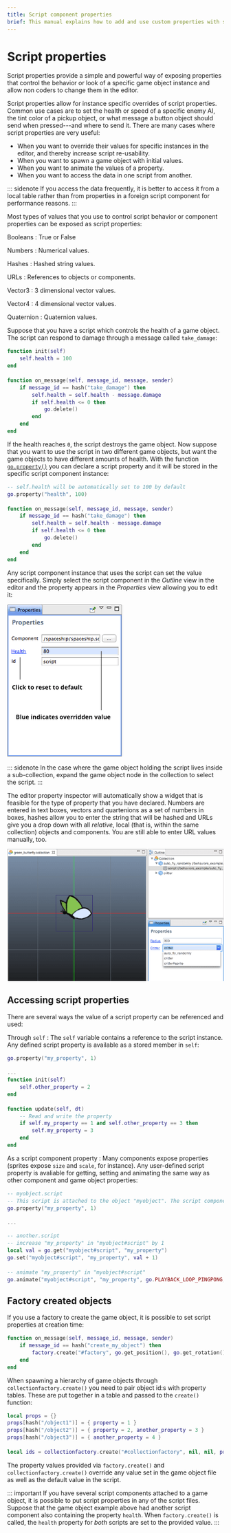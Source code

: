 ```yaml
---
title: Script component properties
brief: This manual explains how to add and use custom properties with script components.
---
```


# Script properties

Script properties provide a simple and powerful way of exposing properties that control the behavior or look of a specific game object instance and allow non coders to change them in the editor.

Script properties allow for instance specific overrides of script properties. Common use cases are to set the health or speed of a specific enemy AI, the tint color of a pickup object, or what message a button object should send when pressed---and where to send it. There are many cases where script properties are very useful:

* When you want to override their values for specific instances in the editor, and thereby increase script re-usability.
* When you want to spawn a game object with initial values.
* When you want to animate the values of a property.
* When you want to access the data in one script from another.

::: sidenote
If you access the data frequently, it is better to access it from a local table rather than from properties in a foreign script component for performance reasons.
:::

Most types of values that you use to control script behavior or component properties can be exposed as script properties:

Booleans
: True or False

Numbers
: Numerical values.

Hashes
: Hashed string values.

URLs
: References to objects or components.

Vector3
: 3 dimensional vector values.

Vector4
: 4 dimensional vector values.

Quaternion
: Quaternion values.


Suppose that you have a script which controls the health of a game object. The script can respond to damage through a message called `take_damage`:

```lua
function init(self)
    self.health = 100
end

function on_message(self, message_id, message, sender)
    if message_id == hash("take_damage") then
        self.health = self.health - message.damage
        if self.health <= 0 then
            go.delete()
        end
    end
end
```

If the health reaches `0`, the script destroys the game object. Now suppose that you want to use the script in two different game objects, but want the game objects to have different amounts of health. With the function [`go.property()`](/ref/go#go.property) you can declare a script property and it will be stored in the specific script component instance:

```lua
-- self.health will be automatically set to 100 by default
go.property("health", 100)

function on_message(self, message_id, message, sender)
    if message_id == hash("take_damage") then
        self.health = self.health - message.damage
        if self.health <= 0 then
            go.delete()
        end
    end
end
```

Any script component instance that uses the script can set the value specifically. Simply select the script component in the *Outline* view in the editor and the property appears in the *Properties* view allowing you to edit it:

![Script Properties](images/script_properties/script_properties.png)

::: sidenote
In the case where the game object holding the script lives inside a sub-collection, expand the game object node in the collection to select the script.
:::

The editor property inspector will automatically show a widget that is feasible for the type of property that you have declared. Numbers are entered in text boxes, vectors and quartenions as a set of numbers in boxes, hashes allow you to enter the string that will be hashed and URLs give you a drop down with all _relative_, local (that is, within the same collection) objects and components. You are still able to enter URL values manually, too.

![Property example](images/script_properties/script_properties_example.png)

## Accessing script properties

There are several ways the value of a script property can be referenced and used:

Through `self`
: The `self` variable contains a reference to the script instance. Any defined script property is available as a stored member in `self`:

  ```lua
  go.property("my_property", 1)
  
  ...
  function init(self)
      self.other_property = 2
  end
  
  function update(self, dt)
      -- Read and write the property
      if self.my_property == 1 and self.other_property == 3 then
          self.my_property = 3
      end
  end
  ```

As a script component property
: Many components expose properties (sprites expose `size` and `scale`, for instance). Any user-defined script property is avaliable for getting, setting and animating the same way as other component and game object properties:

  ```lua
  -- myobject.script
  -- This script is attached to the object "myobject". The script component is called "script".
  go.property("my_property", 1)
  
  ...
  ```
  
  ```lua
  -- another.script
  -- increase "my_property" in "myobject#script" by 1
  local val = go.get("myobject#script", "my_property")
  go.set("myobject#script", "my_property", val + 1)
  
  -- animate "my_property" in "myobject#script"
  go.animate("myobject#script", "my_property", go.PLAYBACK_LOOP_PINGPONG, 100, go.EASING_LINEAR, 2.0)
  ```

## Factory created objects

If you use a factory to create the game object, it is possible to set script properties at creation time:

```lua
function on_message(self, message_id, message, sender)
    if message_id == hash("create_my_object") then
        factory.create("#factory", go.get_position(), go.get_rotation(), { health = 50 })
    end
end
```

When spawning a hierarchy of game objects through `collectionfactory.create()` you need to pair object id:s with property tables. These are put together in a table and passed to the `create()` function:

```lua
local props = {}
props[hash("/object1")] = { property = 1 }
props[hash("/object2")] = { property = 2, another_property = 3 }
props[hash("/object3")] = { another_property = 4 }

local ids = collectionfactory.create("#collectionfactory", nil, nil, props)
```

The property values provided via `factory.create()` and `collectionfactory.create()` override any value set in the game object file as well as the default value in the script.

::: important
If you have several script components attached to a game object, it is possible to put script properties in any of the script files. Suppose that the game object example above had another script component also containing the property `health`. When `factory.create()` is called, the `health` property for _both_ scripts are set to the provided value.
:::


